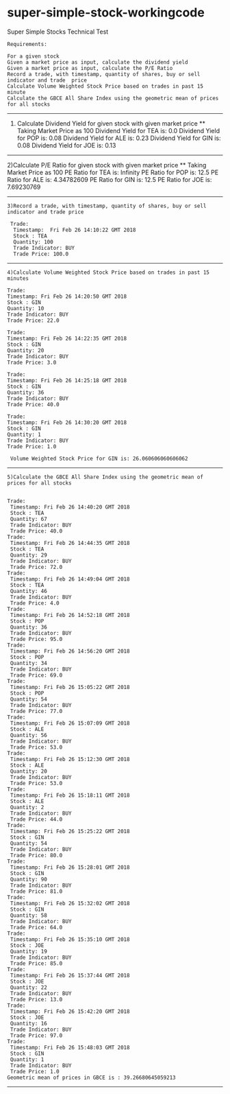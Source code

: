 # super-simple-stock-workingcode
Super Simple Stocks Technical Test


    Requirements:

    For a given stock
    Given a market price as input, calculate the dividend yield
    Given a market price as input, calculate the P/E Ratio
    Record a trade, with timestamp, quantity of shares, buy or sell indicator and trade  price
    Calculate Volume Weighted Stock Price based on trades in past 15 minute
    Calculate the GBCE All Share Index using the geometric mean of prices for all stocks




****************************************************************************************

   1)  Calculate Dividend Yield for given stock with given market price 
     ** Taking Market Price as 100
      Dividend Yield for TEA  is: 0.0
      Dividend Yield for POP  is: 0.08
      Dividend Yield for ALE  is: 0.23
      Dividend Yield for GIN  is: 0.08
      Dividend Yield for JOE  is: 0.13
      
      
****************************************************************************************
   2)Calculate P/E Ratio for given stock with given market price 
      ** Taking Market Price as 100
      PE Ratio for TEA  is: Infinity
      PE Ratio for POP  is: 12.5
      PE Ratio for ALE  is: 4.34782609
      PE Ratio for GIN  is: 12.5
      PE Ratio for JOE  is: 7.69230769


****************************************************************************************

    3)Record a trade, with timestamp, quantity of shares, buy or sell indicator and trade price 

     Trade:
      Timestamp:  Fri Feb 26 14:10:22 GMT 2018
      Stock : TEA
      Quantity: 100
      Trade Indicator: BUY
      Trade Price: 100.0

****************************************************************************************
    4)Calculate Volume Weighted Stock Price based on trades in past 15 minutes

    Trade:
    Timestamp: Fri Feb 26 14:20:50 GMT 2018
    Stock : GIN
    Quantity: 10
    Trade Indicator: BUY
    Trade Price: 22.0

    Trade:
    Timestamp: Fri Feb 26 14:22:35 GMT 2018
    Stock : GIN
    Quantity: 20
    Trade Indicator: BUY
    Trade Price: 3.0

    Trade:
    Timestamp: Fri Feb 26 14:25:18 GMT 2018
    Stock : GIN
    Quantity: 36
    Trade Indicator: BUY
    Trade Price: 40.0

    Trade:
    Timestamp: Fri Feb 26 14:30:20 GMT 2018
    Stock : GIN
    Quantity: 1
    Trade Indicator: BUY
    Trade Price: 1.0

     Volume Weighted Stock Price for GIN is: 26.060606060606062

****************************************************************************************
    5)Calculate the GBCE All Share Index using the geometric mean of prices for all stocks


    Trade:
     Timestamp: Fri Feb 26 14:40:20 GMT 2018
     Stock : TEA
     Quantity: 67
     Trade Indicator: BUY
     Trade Price: 40.0
    Trade:
     Timestamp: Fri Feb 26 14:44:35 GMT 2018
     Stock : TEA
     Quantity: 29
     Trade Indicator: BUY
     Trade Price: 72.0
    Trade:
     Timestamp: Fri Feb 26 14:49:04 GMT 2018
     Stock : TEA
     Quantity: 46
     Trade Indicator: BUY
     Trade Price: 4.0
    Trade:
     Timestamp: Fri Feb 26 14:52:18 GMT 2018
     Stock : POP
     Quantity: 36
     Trade Indicator: BUY
     Trade Price: 95.0
    Trade:
     Timestamp: Fri Feb 26 14:56:20 GMT 2018
     Stock : POP
     Quantity: 34
     Trade Indicator: BUY
     Trade Price: 69.0
    Trade:
     Timestamp: Fri Feb 26 15:05:22 GMT 2018
     Stock : POP
     Quantity: 54
     Trade Indicator: BUY
     Trade Price: 77.0
    Trade:
     Timestamp: Fri Feb 26 15:07:09 GMT 2018
     Stock : ALE
     Quantity: 56
     Trade Indicator: BUY
     Trade Price: 53.0
    Trade:
     Timestamp: Fri Feb 26 15:12:30 GMT 2018
     Stock : ALE
     Quantity: 20
     Trade Indicator: BUY
     Trade Price: 53.0
    Trade:
     Timestamp: Fri Feb 26 15:18:11 GMT 2018
     Stock : ALE
     Quantity: 2
     Trade Indicator: BUY
     Trade Price: 44.0
    Trade:
     Timestamp: Fri Feb 26 15:25:22 GMT 2018
     Stock : GIN
     Quantity: 54
     Trade Indicator: BUY
     Trade Price: 80.0
    Trade:
     Timestamp: Fri Feb 26 15:28:01 GMT 2018
     Stock : GIN
     Quantity: 90
     Trade Indicator: BUY
     Trade Price: 81.0
    Trade:
     Timestamp: Fri Feb 26 15:32:02 GMT 2018
     Stock : GIN
     Quantity: 58
     Trade Indicator: BUY
     Trade Price: 64.0
    Trade:
     Timestamp: Fri Feb 26 15:35:10 GMT 2018
     Stock : JOE
     Quantity: 19
     Trade Indicator: BUY
     Trade Price: 85.0
    Trade:
     Timestamp: Fri Feb 26 15:37:44 GMT 2018
     Stock : JOE
     Quantity: 22
     Trade Indicator: BUY
     Trade Price: 13.0
    Trade:
     Timestamp: Fri Feb 26 15:42:20 GMT 2018
     Stock : JOE
     Quantity: 16
     Trade Indicator: BUY
     Trade Price: 97.0
    Trade:
     Timestamp: Fri Feb 26 15:48:03 GMT 2018
     Stock : GIN
     Quantity: 1
     Trade Indicator: BUY
     Trade Price: 1.0
    Geometric mean of prices in GBCE is : 39.26680645059213


****************************************************************************************
